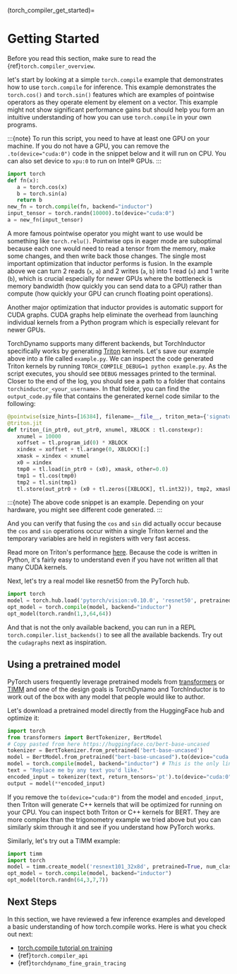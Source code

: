 (torch_compiler_get_started)=

# Getting Started

Before you read this section, make sure to read the {ref}`torch.compiler_overview`.

let's start by looking at a simple `torch.compile` example that demonstrates
how to use `torch.compile` for inference. This example demonstrates the
`torch.cos()` and `torch.sin()` features which are examples of pointwise
operators as they operate element by element on a vector. This example might
not show significant performance gains but should help you form an intuitive
understanding of how you can use `torch.compile` in your own programs.

:::{note}
To run this script, you need to have at least one GPU on your machine.
If you do not have a GPU, you can remove the `.to(device="cuda:0")` code
in the snippet below and it will run on CPU. You can also set device to
`xpu:0` to run on Intel® GPUs.
:::

```python
import torch
def fn(x):
   a = torch.cos(x)
   b = torch.sin(a)
   return b
new_fn = torch.compile(fn, backend="inductor")
input_tensor = torch.randn(10000).to(device="cuda:0")
a = new_fn(input_tensor)
```

A more famous pointwise operator you might want to use would
be something like `torch.relu()`. Pointwise ops in eager mode are
suboptimal because each one would need to read a tensor from the
memory, make some changes, and then write back those changes. The single
most important optimization that inductor performs is fusion. In the
example above we can turn 2 reads (`x`, `a`) and
2 writes (`a`, `b`) into 1 read (`x`) and 1 write (`b`), which
is crucial especially for newer GPUs where the bottleneck is memory
bandwidth (how quickly you can send data to a GPU) rather than compute
(how quickly your GPU can crunch floating point operations).

Another major optimization that inductor provides is automatic
support for CUDA graphs.
CUDA graphs help eliminate the overhead from launching individual
kernels from a Python program which is especially relevant for newer GPUs.

TorchDynamo supports many different backends, but TorchInductor specifically works
by generating [Triton](https://github.com/openai/triton) kernels. Let's save
our example above into a file called `example.py`. We can inspect the code
generated Triton kernels by running `TORCH_COMPILE_DEBUG=1 python example.py`.
As the script executes, you should see `DEBUG` messages printed to the
terminal. Closer to the end of the log, you should see a path to a folder
that contains `torchinductor_<your_username>`. In that folder, you can find
the `output_code.py` file that contains the generated kernel code similar to
the following:

```python
@pointwise(size_hints=[16384], filename=__file__, triton_meta={'signature': {'in_ptr0': '*fp32', 'out_ptr0': '*fp32', 'xnumel': 'i32'}, 'device': 0, 'constants': {}, 'mutated_arg_names': [], 'configs': [AttrsDescriptor(divisible_by_16=(0, 1, 2), equal_to_1=())]})
@triton.jit
def triton_(in_ptr0, out_ptr0, xnumel, XBLOCK : tl.constexpr):
   xnumel = 10000
   xoffset = tl.program_id(0) * XBLOCK
   xindex = xoffset + tl.arange(0, XBLOCK)[:]
   xmask = xindex < xnumel
   x0 = xindex
   tmp0 = tl.load(in_ptr0 + (x0), xmask, other=0.0)
   tmp1 = tl.cos(tmp0)
   tmp2 = tl.sin(tmp1)
   tl.store(out_ptr0 + (x0 + tl.zeros([XBLOCK], tl.int32)), tmp2, xmask)
```

:::{note}
The above code snippet is an example. Depending on your hardware,
you might see different code generated.
:::

And you can verify that fusing the `cos` and `sin` did actually occur
because the `cos` and `sin` operations occur within a single Triton kernel
and the temporary variables are held in registers with very fast access.

Read more on Triton's performance
[here](https://openai.com/blog/triton/). Because the code is written
in Python, it's fairly easy to understand even if you have not written all that
many CUDA kernels.

Next, let's try a real model like resnet50 from the PyTorch
hub.

```python
import torch
model = torch.hub.load('pytorch/vision:v0.10.0', 'resnet50', pretrained=True)
opt_model = torch.compile(model, backend="inductor")
opt_model(torch.randn(1,3,64,64))
```

And that is not the only available backend, you can run in a REPL
`torch.compiler.list_backends()` to see all the available backends. Try out the
`cudagraphs` next as inspiration.

## Using a pretrained model

PyTorch users frequently leverage pretrained models from
[transformers](https://github.com/huggingface/transformers) or
[TIMM](https://github.com/rwightman/pytorch-image-models) and one of
the design goals is TorchDynamo and TorchInductor is to work out of the box with
any model that people would like to author.

Let's download a pretrained model directly from the HuggingFace hub and optimize
it:

```python
import torch
from transformers import BertTokenizer, BertModel
# Copy pasted from here https://huggingface.co/bert-base-uncased
tokenizer = BertTokenizer.from_pretrained('bert-base-uncased')
model = BertModel.from_pretrained("bert-base-uncased").to(device="cuda:0")
model = torch.compile(model, backend="inductor") # This is the only line of code that we changed
text = "Replace me by any text you'd like."
encoded_input = tokenizer(text, return_tensors='pt').to(device="cuda:0")
output = model(**encoded_input)
```

If you remove the `to(device="cuda:0")` from the model and
`encoded_input`, then Triton will generate C++ kernels that will be
optimized for running on your CPU. You can inspect both Triton or C++
kernels for BERT. They are more complex than the trigonometry
example we tried above but you can similarly skim through it and see if you
understand how PyTorch works.

Similarly, let's try out a TIMM example:

```python
import timm
import torch
model = timm.create_model('resnext101_32x8d', pretrained=True, num_classes=2)
opt_model = torch.compile(model, backend="inductor")
opt_model(torch.randn(64,3,7,7))
```

## Next Steps

In this section, we have reviewed a few inference examples and developed a
basic understanding of how torch.compile works. Here is what you check out next:

- [torch.compile tutorial on training](https://pytorch.org/tutorials/intermediate/torch_compile_tutorial.html)
- {ref}`torch.compiler_api`
- {ref}`torchdynamo_fine_grain_tracing`